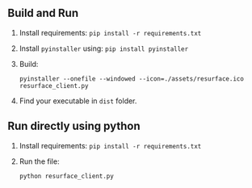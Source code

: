 ## Build and Run

1. Install requirements: `pip install -r requirements.txt`

1. Install `pyinstaller` using: `pip install pyinstaller`

1. Build:
   ```
   pyinstaller --onefile --windowed --icon=./assets/resurface.ico resurface_client.py
   ```
1. Find your executable in `dist` folder.

## Run directly using python

1. Install requirements: `pip install -r requirements.txt`

2. Run the file:
   ```
   python resurface_client.py
   ```
